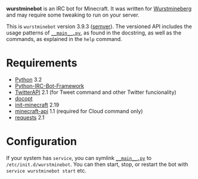 **wurstminebot** is an IRC bot for Minecraft. It was written for [Wurstmineberg](http://wurstmineberg.de/) and may require some tweaking to run on your server.

This is `wurstminebot` version 3.9.3 ([semver](http://semver.org/)). The versioned API includes the usage patterns of [`__main__.py`](wurstminebot/__main__.py), as found in the docstring, as well as the commands, as explained in the `help` command.

Requirements
============

*   [Python](http://python.org/) 3.2
*   [Python-IRC-Bot-Framework](https://github.com/fenhl/Python-IRC-Bot-Framework)
*   [TwitterAPI](https://github.com/geduldig/TwitterAPI) 2.1 (for Tweet command and other Twitter funcionality)
*   [docopt](http://docopt.org/)
*   [init-minecraft](https://github.com/wurstmineberg/init-minecraft) 2.19
*   [minecraft-api](https://github.com/wurstmineberg/minecraft-api) 1.1 (required for Cloud command only)
*   [requests](http://www.python-requests.org/) 2.1

Configuration
=============

If your system has `service`, you can symlink [`__main__.py`](wurstminebot/__main__.py) to `/etc/init.d/wurstminebot`. You can then start, stop, or restart the bot with `service wurstminebot start` etc.
